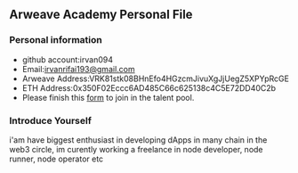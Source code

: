 ## Arweave Academy Personal File

### Personal information

- github account:irvan094
- Email:irvanrifai193@gmail.com
- Arweave Address:VRK81stk08BHnEfo4HGzcmJivuXgJjUegZ5XPYpRcGE
- ETH Address:0x350F02Eccc6AD485C66c625138c4C5E72DD40C2b
- Please finish this [form](https://docs.google.com/forms/d/e/1FAIpQLSfWA5fIIcBgmRppm3jNz5vmf9Mai_QMVil-2pO4r7YKn_Zhtw/viewform?usp=sf_link) to join in the talent pool.

### Introduce Yourself
 i'am have biggest enthusiast in developing dApps in many chain in the web3 circle, im curently working a freelance in node developer, node runner, node operator etc
